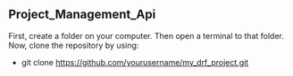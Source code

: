 ## Project_Management_Api

First, create a folder on your computer. Then open a terminal to that folder.
Now, clone the repository by using:
- git clone https://github.com/yourusername/my_drf_project.git

